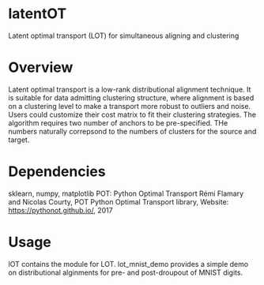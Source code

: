 # latentOT
Latent optimal transport (LOT) for simultaneous aligning and clustering 

# Overview
Latent optimal transport is a low-rank distributional alignment technique. It is suitable for data admitting clustering structure, where alignment is based on a clustering level to make a transport more robust to outliers and noise.
Users could customize their cost matrix to fit their clustering strategies.
The algorithm requires two number of anchors to be pre-specified. THe numbers naturally correpsond to the numbers of clusters for the source and target.

# Dependencies
sklearn, numpy, matplotlib
POT: Python Optimal Transport Rémi Flamary and Nicolas Courty, POT Python Optimal Transport library,
Website: https://pythonot.github.io/, 2017

# Usage
lOT contains the module for LOT. lot_mnist_demo provides a simple demo on distributional alginments for pre- and post-droupout of MNIST digits. 


